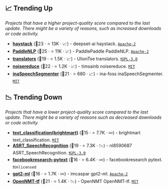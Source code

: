 ## 📈 Trending Up

_Projects that have a higher project-quality score compared to the last update. There might be a variety of reasons, such as increased downloads or code activity._

- <b><a href="https://github.com/deepset-ai/haystack">haystack</a></b> (🥈23 ·  ⭐ 13K · 📈) - deepset-ai haystack. <code><a href="http://bit.ly/3nYMfla">Apache-2</a></code>
- <b><a href="https://github.com/PaddlePaddle/PaddleNLP">PaddleNLP</a></b> (🥈25 ·  ⭐ 11K · 📈) - PaddlePaddle PaddleNLP. <code><a href="http://bit.ly/3nYMfla">Apache-2</a></code>
- <b><a href="https://github.com/UlionTse/translators">translators</a></b> (🥈19 ·  ⭐ 1.5K · 📈) - UlionTse translators. <code><a href="http://bit.ly/2M0xdwT">❗️GPL-3.0</a></code>
- <b><a href="https://github.com/timsainb/noisereduce">noisereduce</a></b> (🥇22 ·  ⭐ 1.2K · 📈) - timsainb noisereduce. <code><a href="http://bit.ly/34MBwT8">MIT</a></code>
- <b><a href="https://github.com/ina-foss/inaSpeechSegmenter">inaSpeechSegmenter</a></b> (🥇21 ·  ⭐ 680 · 📈) - ina-foss inaSpeechSegmenter. <code><a href="http://bit.ly/34MBwT8">MIT</a></code>

## 📉 Trending Down

_Projects that have a lower project-quality score compared to the last update. There might be a variety of reasons such as decreased downloads or code activity._

- <b><a href="https://github.com/brightmart/text_classification">text_classification(brightmart)</a></b> (🥉15 ·  ⭐ 7.7K · 💤) - brightmart text_classification. <code><a href="http://bit.ly/34MBwT8">MIT</a></code>
- <b><a href="https://github.com/nl8590687/ASRT_SpeechRecognition">ASRT_SpeechRecognition</a></b> (🥈19 ·  ⭐ 7.3K · 📉) - nl8590687 ASRT_SpeechRecognition. <code><a href="http://bit.ly/2M0xdwT">❗️GPL-3.0</a></code>
- <b><a href="https://github.com/facebookresearch/pytext">facebookresearch-pytext</a></b> (🥈16 ·  ⭐ 6.4K · 💤) - facebookresearch pytext. <code>❗Unlicensed</code>
- <b><a href="https://github.com/imcaspar/gpt2-ml">gpt2-ml</a></b> (🥈16 ·  ⭐ 1.7K · 💤) - imcaspar gpt2-ml. <code><a href="http://bit.ly/3nYMfla">Apache-2</a></code>
- <b><a href="https://github.com/OpenNMT/OpenNMT-tf">OpenNMT-tf</a></b> (🥈21 ·  ⭐ 1.4K · 📉) - OpenNMT OpenNMT-tf. <code><a href="http://bit.ly/34MBwT8">MIT</a></code>

